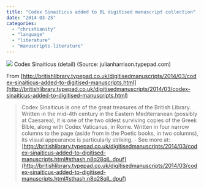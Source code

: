 ```yaml
---
title: "Codex Sinaiticus added to BL digitised manuscript collection"
date: "2014-03-25"
categories: 
  - "christianity"
  - "language"
  - "literature"
  - "manuscripts-literature"
---
```


![](http://julianharrison.typepad.com/.a/6a013488b55a86970c01a3fcdb2f2e970b-500wi) Codex Sinaiticus (detail) (Source: julianharrison.typepad.com)

From [http://britishlibrary.typepad.co.uk/digitisedmanuscripts/2014/03/codex-sinaiticus-added-to-digitised-manuscripts.html](http://britishlibrary.typepad.co.uk/digitisedmanuscripts/2014/03/codex-sinaiticus-added-to-digitised-manuscripts.html)

> Codex Sinaiticus is one of the great treasures of the British Library. Written in the mid-4th century in the Eastern Mediterranean (possibly at Caesarea), it is one of the two oldest surviving copies of the Greek Bible, along with Codex Vaticanus, in Rome. Written in four narrow columns to the page (aside from in the Poetic books, in two columns), its visual appearance is particularly striking. - See more at: [http://britishlibrary.typepad.co.uk/digitisedmanuscripts/2014/03/codex-sinaiticus-added-to-digitised-manuscripts.html#sthash.n8q28qlL.dpuf](http://britishlibrary.typepad.co.uk/digitisedmanuscripts/2014/03/codex-sinaiticus-added-to-digitised-manuscripts.html#sthash.n8q28qlL.dpuf)
